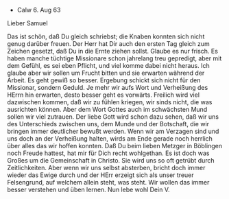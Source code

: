 + Calw 6. Aug 63

Lieber Samuel

Das ist schön, daß Du gleich schriebst; die Knaben konnten sich nicht genug darüber freuen. Der Herr hat Dir auch den ersten Tag gleich zum Zeichen gesetzt, daß Du in die Ernte ziehen sollst. Glaube es nur frisch. Es haben manche tüchtige Missionare schon jahrelang treu gepredigt, aber mit dem Gefühl, es sei eben Pflicht, und viel komme dabei nicht heraus. Ich glaube aber wir sollen um Frucht bitten und sie erwarten während der Arbeit. Es geht gewiß so besser. Ergebung schickt sich nicht für den Missionar, sondern Geduld. Je mehr wir aufs Wort und Verheißung des HErrn hin erwarten, desto besser geht es vorwärts. Freilich wird viel dazwischen kommen, daß wir zu fühlen kriegen, wir sinds nicht, die was ausrichten können. Aber dem Wort Gottes auch im schwächsten Mund sollen wir viel zutrauen. Der liebe Gott wird schon dazu sehen, daß wir uns des Unterschieds zwischen uns, dem Munde und der Botschaft, die wir bringen immer deutlicher bewußt werden. Wenn wir am Verzagen sind und uns doch an der Verheißung halten, wirds am Ende gerade noch herrlich über alles das wir hoffen konnten. 
Daß Du beim lieben Metzger in Böblingen noch Freude hattest, hat mir für Dich recht wohlgethan. Es ist doch was Großes um die Gemeinschaft in Christo. Sie wird uns so oft getrübt durch Zeitlichkeiten. Aber wenn wir uns selbst absterben, bricht doch immer wieder das Ewige durch und der HErr erzeigt sich als unser treuer Felsengrund, auf welchem allein steht, was steht. Wir wollen das immer besser verstehen und üben lernen. 
Nun lebe wohl
 Dein V.
